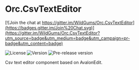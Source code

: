 # Orc.CsvTextEditor

[![Join the chat at https://gitter.im/WildGums/Orc.CsvTextEditor](https://badges.gitter.im/Join%20Chat.svg)](https://gitter.im/WildGums/Orc.CsvTextEditor?utm_source=badge&utm_medium=badge&utm_campaign=pr-badge&utm_content=badge)

![License](https://img.shields.io/github/license/WildGums/Orc.CsvTextEditor.svg)
![Version](https://img.shields.io/nuget/v/[NUGET.PACKAGENAME].svg)
![Pre-release version](https://img.shields.io/nuget/vpre/Orc.CsvTextEditor.svg)

Csv text editor component based on AvalonEdit.

